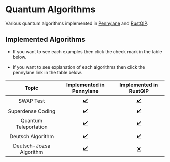 # Quantum Algorithms

Various quantum algorithms implemented in [Pennylane](https://pennylane.ai/) and [RustQIP](https://github.com/Renmusxd/RustQIP).

## Implemented Algorithms

- If you want to see each examples then click the check mark in the table below.

- If you want to see explanation of each algorithms then click the pennylane link in the table below.

|          Topic          |               Implemented in Pennylane               |            Implemented in RustQIP             |
|:-----------------------:|:----------------------------------------------------:|:---------------------------------------------:|
|        SWAP Test        |   [:heavy_check_mark:](./notebook/swap_test.ipynb)   | [:heavy_check_mark:](./src/bin/swap_test.rs)  |
|    Superdense Coding    |  [:heavy_check_mark:](./notebook/superdense.ipynb)   | [:heavy_check_mark:](./src/bin/superdense.rs) |
|  Quantum Teleportation  |   [:heavy_check_mark:](./notebook/teleport.ipynb)    |  [:heavy_check_mark:](./src/bin/teleport.rs)  |
|    Deutsch Algorithm    |    [:heavy_check_mark:](./notebook/deutsch.ipynb)    |  [:heavy_check_mark:](./src/bin/deutsch.rs)   |
| Deutsch-Jozsa Algorithm | [:heavy_check_mark:](./notebook/deutsch_jozsa.ipynb) |       [:x:](./src/bin/deutsch_jozsa.rs)       |

